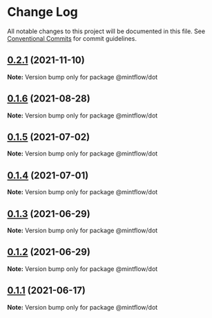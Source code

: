 # Change Log

All notable changes to this project will be documented in this file.
See [Conventional Commits](https://conventionalcommits.org) for commit guidelines.

## [0.2.1](https://github.com/vechai/mintflow/compare/@mintflow/dot@0.1.6...@mintflow/dot@0.2.1) (2021-11-10)

**Note:** Version bump only for package @mintflow/dot





## [0.1.6](https://github.com/vechai/mintflow/compare/@mintflow/dot@0.1.5...@mintflow/dot@0.1.6) (2021-08-28)

**Note:** Version bump only for package @mintflow/dot





## [0.1.5](https://github.com/vechai/mintflow/compare/@mintflow/dot@0.1.4...@mintflow/dot@0.1.5) (2021-07-02)

**Note:** Version bump only for package @mintflow/dot





## [0.1.4](https://github.com/vechai/mintflow/compare/@mintflow/dot@0.1.3...@mintflow/dot@0.1.4) (2021-07-01)

**Note:** Version bump only for package @mintflow/dot





## [0.1.3](https://github.com/vechai/mintflow/compare/@mintflow/dot@0.1.2...@mintflow/dot@0.1.3) (2021-06-29)

**Note:** Version bump only for package @mintflow/dot





## [0.1.2](https://github.com/vechai/mintflow/compare/@mintflow/dot@0.1.1...@mintflow/dot@0.1.2) (2021-06-29)

**Note:** Version bump only for package @mintflow/dot





## [0.1.1](https://github.com/vechai/mintflow/compare/@mintflow/dot@0.1.0...@mintflow/dot@0.1.1) (2021-06-17)

**Note:** Version bump only for package @mintflow/dot
